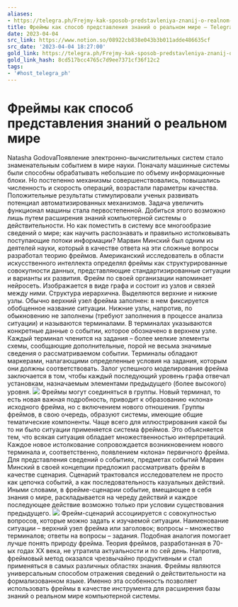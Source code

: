 ```yaml
---
aliases:
- https://telegra.ph/Frejmy-kak-sposob-predstavleniya-znanij-o-realnom-mire-07-20
title: Фреймы как способ представления знаний о реальном мире – Telegraph
date: 2023-04-04
src_link: https://www.notion.so/08922cb838e043b3b011adde486635cf
src_date: '2023-04-04 18:27:00'
gold_link: https://telegra.ph/Frejmy-kak-sposob-predstavleniya-znanij-o-realnom-mire-07-20
gold_link_hash: 8cd517bcc4765c7d9ee7371cf36f12c2
tags:
- '#host_telegra_ph'
---
```


# Фреймы как способ представления знаний о реальном мире
Natasha GodovaПоявление электронно-вычислительных систем стало знаменательным событием в мире науки. Поначалу машинные системы были способны обрабатывать небольшие по объему информационные блоки. Но постепенно механизмы совершенствовались, повышались численность и скорость операций, возрастали параметры качества. Положительные результаты стимулировали ученых развивать потенциал автоматизированных механизмов. Задача увеличить функционал машины стала первостепенной. Добиться этого возможно лишь путем расширения знаний компьютерной системы о действительности. Но как поместить в систему все многообразие сведений о мире; как научить распознавать и правильно истолковывать поступающие потоки информации?
Марвин Минский был одним из деятелей науки, который в качестве ответа на эти сложные вопросы разработал теорию фреймов. Американский исследователь в области искусственного интеллекта определял фреймы как структурированные совокупности данных, представляющие стандартизированные ситуации и варианты их развития.
Фрейм по своей организации напоминает нейросеть. Изображается в виде графа и состоит из узлов и связей между ними. Структура иерархична. Выделяются верхние и нижние узлы. Обычно верхний узел фрейма заполнен: в нем фиксируется обобщенное название ситуации. Нижние узлы, напротив, по обыкновению не заполнены (требуют заполнения в процессе анализа ситуации) и называются терминалами. В терминалах указываются конкретные данные о событии, которое обозначено в верхнем узле. Каждый терминал членится на задания – более мелкие элементы схемы, сообщающие дополнительные, порой не весьма значимые сведения о рассматриваемом событии. Терминалы обладают маркерами, налагающими определенные условия на задания, которым они должны соответствовать. Залог успешного моделирования фрейма заключается в том, чтобы каждый последующий уровень графа отвечал установкам, назначаемым элементами предыдущего (более высокого) уровня.
![](/file/600a5daa0d5c272ebf772.jpg)
Фреймы могут соединяться в группы. Новый терминал, то есть новая важная подробность, приводит к образованию «клона» исходного фрейма, но с включением нового отношения. Группы фреймов, в свою очередь, образуют системы, имеющие общие тематические компоненты. Чаще всего для иллюстрирования какой бы то ни было ситуации применяется система фреймов. Это объясняется тем, что всякая ситуация обладает множественностью интерпретаций. Каждое новое истолкование сопровождается возникновением нового терминала и, соответственно, появлением «клона» первичного фрейма.
Для представления сведений о событиях, предметах событий Марвин Минский в своей концепции предложил рассматривать фрейм в качестве сценария. Сценарий трактовался исследователем не просто как цепочка событий, а как последовательность казуальных действий. Иными словами, в фрейме-сценарии событие, вмещающее в себя знания о мире, раскладывается на череду действий и каждое последующее действие возможно только при условии существования предыдущего.
![](/file/4b541269c176d066022f2.jpg)
Фрейм-сценарий ассоциируется с совокупностью вопросов, которые можно задать к изучаемой ситуации. Наименование ситуации – верхний узел фрейма или заголовок; вопросы – множество терминалов; ответы на вопросы – задания. Подобная аналогия помогает лучше понять природу фрейма.
Теория фреймов, разработанная в 70-ых годах XX века, не утратила актуальности и по сей день. Напротив, фреймовый метод оказался чрезвычайно продуктивным и стал применяться в самых различных областях знания. Фреймы являются универсальным способом отражения сведений о действительности на формализованном языке. Именно эта особенность позволяет использовать фреймы в качестве инструмента для расширения базы знаний о реальном мире компьютерной системы.
